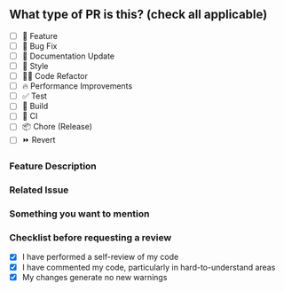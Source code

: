 ## What type of PR is this? (check all applicable)

- [ ] 🚀 Feature
- [ ] 🐛 Bug Fix
- [ ] 📝 Documentation Update
- [ ] 🎨 Style
- [ ] 🧑‍💻 Code Refactor
- [ ] 🔥 Performance Improvements
- [ ] ✅ Test
- [ ] 🤖 Build
- [ ] 🔁 CI
- [ ] 📦 Chore (Release)
- [ ] ⏩ Revert

### Feature Description

<!--- Describe your changes in detail -->

### Related Issue

<!--- Put issue number if it's related. ex) #8 -->
<!--- Delete it if not needed -->

### Something you want to mention

<!--- Make a note about some problems or questions -->
<!--- Delete it if not needed -->

### Checklist before requesting a review

- [x] I have performed a self-review of my code
- [x] I have commented my code, particularly in hard-to-understand areas
- [x] My changes generate no new warnings
